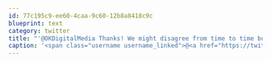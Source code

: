 ```yaml
---
id: 77c195c9-ee60-4caa-9c60-12b8a8418c9c
blueprint: text
category: twitter
title: "'@OKDigitalMedia Thanks! We might disagree from time to time but I always respect how you stick to your guns"
caption: '<span class="username username_linked">@<a href="https://twitter.com/OKDigitalMedia" title="John Thiessen">OKDigitalMedia</a></span> Thanks! We might disagree from time to time but I always respect how you stick to your guns'
---
```

